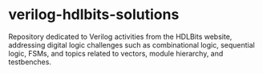 # verilog-hdlbits-solutions
Repository dedicated to Verilog activities from the HDLBits website, addressing digital logic challenges such as combinational logic, sequential logic, FSMs, and topics related to vectors, module hierarchy, and testbenches.
